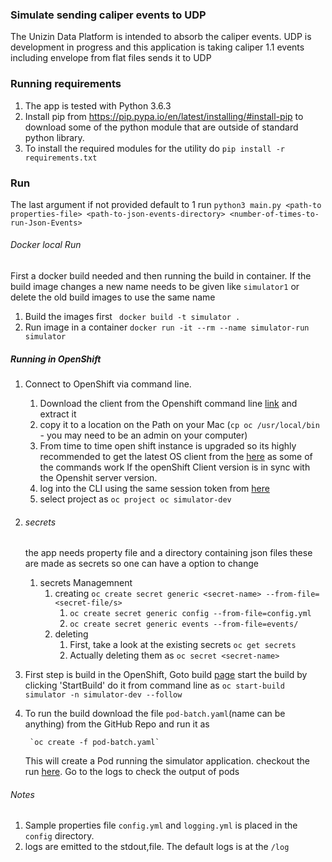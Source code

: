 ### Simulate sending caliper events to UDP
 The Unizin Data Platform is intended to absorb the caliper events. UDP is development in progress and this application is taking caliper 1.1 events including envelope from flat files sends it to UDP

### Running requirements
1. The app is tested with Python 3.6.3
2. Install pip from https://pip.pypa.io/en/latest/installing/#install-pip to download some of the python module that are outside of standard python library.
3. To install the required modules for the utility do `pip install -r requirements.txt`

### Run 
 The last argument if not provided default to 1 run
 `python3 main.py <path-to properties-file> <path-to-json-events-directory> <number-of-times-to-run-Json-Events>` 


###### Docker local Run
 First a docker build needed and then running the build in container. 
 If the build image changes a new name needs to be given like `simulator1` or delete the old build images to use the same name
1. Build the images first  ` docker build -t simulator .` 
2. Run image in a container `docker run -it --rm --name simulator-run simulator`

##### Running in OpenShift
1. Connect to OpenShift via command line.
    1. Download the client from the Openshift command line [link](https://openshift.dsc.umich.edu:8443/console/command-line) and extract it
    2. copy it to a location on the Path on your Mac (`cp oc /usr/local/bin` - you may need to be an admin on your computer)
    3. From time to time open shift instance is upgraded so its highly recommended to get the latest OS client from the 
       [here](https://openshift.dsc.umich.edu:8443/console/command-line`) as some of the commands work If the openShift 
       Client version is in sync with the Openshit server version. 
    4. log into the CLI using the same session token from [here](https://openshift.dsc.umich.edu:8443/console/command-line)
    5. select project as `oc project oc simulator-dev`
2. ###### secrets
    the app needs property file and a directory containing json files these are made as secrets so one can have a option to change
    1. secrets Managemnent
       1. creating `oc create secret generic <secret-name> --from-file=<secret-file/s>`
            1. `oc create secret generic config --from-file=config.yml`
            2. `oc create secret generic events --from-file=events/`
       2. deleting
            1. First, take a look at the existing secrets `oc get secrets` 
            2. Actually deleting them as `oc secret <secret-name>`
3. First step is build in the OpenShift, Goto build [page](https://openshift.dsc.umich.edu:8443/console/project/simulator-dev/browse/builds/simulator) start the build by clicking 'StartBuild' 
    do it from command line as `oc start-build simulator -n simulator-dev --follow`
4. To run the build download the file `pod-batch.yaml`(name can be anything) from the GitHub Repo and run it as
 
        `oc create -f pod-batch.yaml`
   This will create a Pod running the simulator application. checkout the run [here](https://openshift.dsc.umich.edu:8443/console/project/simulator-dev/browse/pods). Go to the logs to check the output of pods
   

###### Notes 

1. Sample properties file `config.yml` and `logging.yml` is placed in the `config` directory. 
2. logs are emitted to the stdout,file. The default logs is at the `/log` 

